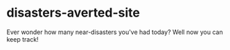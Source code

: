 disasters-averted-site
======================


Ever wonder how many near-disasters you've had today? Well now you can keep track!